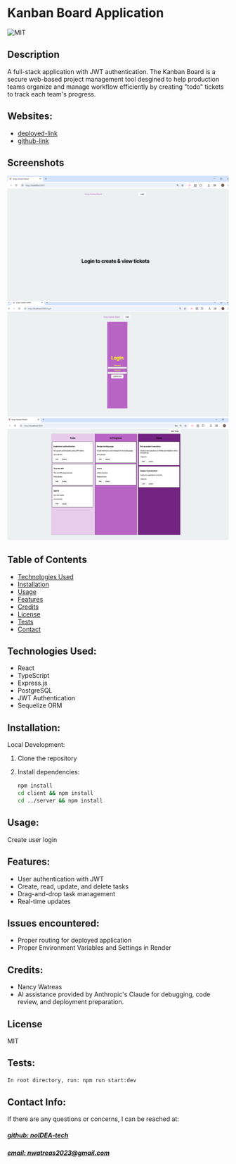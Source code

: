 # Kanban Board Application

![MIT](https://img.shields.io/badge/License-MIT-blue)

## Description
 A full-stack application with JWT authentication. The Kanban Board is a secure web-based project management tool desgined to help production teams organize and manage workflow efficiently by creating "todo" tickets to track each team's progress.

## Websites: 
- [deployed-link](https://kanban-board-test.onrender.com)
- [github-link](https://github.com/noIDEA-tech/Kanban-Board-test)


## Screenshots
![app_image](/client/assets/main-page-image.png)
![app_image](/client/assets/login-image1.png)
![app_image](/client/assets/ticket-generator-image1.png)

## Table of Contents

- [Technologies Used](#technologies-used)
- [Installation](#installation)
- [Usage](#usage)
- [Features](#features)
- [Credits](#credits)
- [License](#license)
- [Tests](#tests)
- [Contact](#contact)

## Technologies Used:
- React
- TypeScript
- Express.js
- PostgreSQL
- JWT Authentication
- Sequelize ORM

## Installation: 
Local Development:
1. Clone the repository
2. Install dependencies:

   ```bash
   npm install
   cd client && npm install
   cd ../server && npm install
   ```
## Usage:
Create user login

## Features:
- User authentication with JWT
- Create, read, update, and delete tasks
- Drag-and-drop task management
- Real-time updates

## Issues encountered:
- Proper routing for deployed application
- Proper Environment Variables and Settings in Render

## Credits:
- Nancy Watreas
- AI assistance provided by Anthropic's Claude for debugging, code review, and deployment preparation. 

## License
MIT

## Tests:
   
```md
In root directory, run: npm run start:dev
```
## Contact Info:
If there are any questions or concerns, I can be reached at:
##### [github: noIDEA-tech](https://github.com/noIDEA-tech)
##### [email: nwatreas2023@gmail.com](mailto:nwatreas2023@gmail.com)
